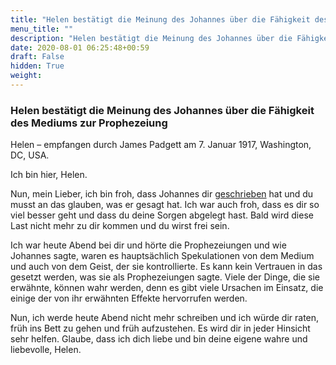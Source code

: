 ```yaml
---
title: "Helen bestätigt die Meinung des Johannes über die Fähigkeit des Mediums zur Prophezeiung"
menu_title: ""
description: "Helen bestätigt die Meinung des Johannes über die Fähigkeit des Mediums zur Prophezeiung"
date: 2020-08-01 06:25:48+00:59
draft: False
hidden: True
weight:
---
```

### Helen bestätigt die Meinung des Johannes über die Fähigkeit des Mediums zur Prophezeiung

Helen – empfangen durch James Padgett am 7. Januar 1917, Washington, DC, USA.

Ich bin hier, Helen.

Nun, mein Lieber, ich bin froh, dass Johannes dir [geschrieben](/padgett-botschaften/padgett-botschaften-in-reihenfolge-des-datums/padgett-botschaften-1917/kein-spirituelles-wesen-hat-die-gabe-der-prophezeiung-die-aus-einer-uebernatuerlichen-oder-allwissenden-macht-hervorgeht-jep-johannes-7-januar-1917/) hat und du musst an das glauben, was er gesagt hat. Ich war auch froh, dass es dir so viel besser geht und dass du deine Sorgen abgelegt hast. Bald wird diese Last nicht mehr zu dir kommen und du wirst frei sein.

Ich war heute Abend bei dir und hörte die Prophezeiungen und wie Johannes sagte, waren es hauptsächlich Spekulationen von dem Medium und auch von dem Geist, der sie kontrollierte. Es kann kein Vertrauen in das gesetzt werden, was sie als Prophezeiungen sagte. Viele der Dinge, die sie erwähnte, können wahr werden, denn es gibt viele Ursachen im Einsatz, die einige der von ihr erwähnten Effekte hervorrufen werden.

Nun, ich werde heute Abend nicht mehr schreiben und ich würde dir raten, früh ins Bett zu gehen und früh aufzustehen. Es wird dir in jeder Hinsicht sehr helfen. Glaube, dass ich dich liebe und bin deine eigene wahre und liebevolle,  Helen.
